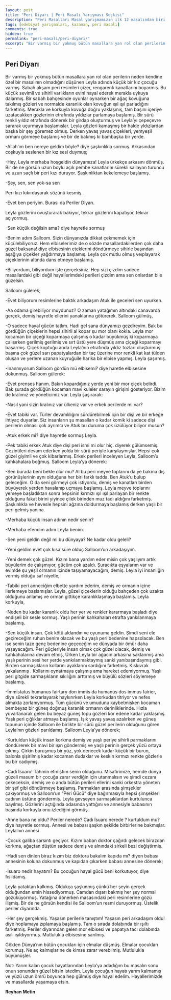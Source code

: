 ```yaml
---
layout: post
title: "Peri Diyarı | Peri Masalı Yarışması Seçkisi"
description: "Peri Masalları Masal yarışmamızın ilk 12 masalından biri Reyhan Metin'in kaleminden..."
tags: [edebiyat yarışmaları, kazanan, peri masalı]
comments: true
hidden: true
permalink: "peri-masali/peri-diyari/"
excerpt: "Bir varmış bir yokmuş bütün masallara yan rol olan perilerin neden kendine özel bir masalının olmadığını düşünen Leyla adında küçük bir kız çocuğu varmış. Sabah akşam peri resimleri çizer, rengarenk kanatlarını boyarmış. Bu küçük sevimli ve sihirli varlıkların evini hayal ederek merakla uykuya dalarmış. Bir sabah bahçesinde oyunlar oynarken bir ağaç kovuğuna takılmış gözleri ve normalde karanlık olan kovuğun ışıl ışıl parladığını farketmiş. Merakla ve korkuyla kovuğa doğru yaklaşmış, tam başını içeriye uzatacakken gözlerinin etrafında yıldızlar parlamaya başlamış. Bir sürü renkli yıldız etrafında dönerek bir girdap oluşturmuş ve Leyla’yı çepeçevre sararak uçurmaya başlamışlar. Leyla gözleri kamaşmış bir halde yldızlardan başka bir şey göremez olmuş. Derken yavaş yavaş çiçekleri, yemyeşil ormanı görmeye başlamış ve bir de bakmış ki bambaşka bir yerde."
---
```


## Peri Diyarı

Bir varmış bir yokmuş bütün masallara yan rol olan perilerin neden kendine özel bir masalının olmadığını düşünen Leyla adında küçük bir kız çocuğu varmış. Sabah akşam peri resimleri çizer, rengarenk kanatlarını boyarmış. Bu küçük sevimli ve sihirli varlıkların evini hayal ederek merakla uykuya dalarmış. Bir sabah bahçesinde oyunlar oynarken bir ağaç kovuğuna takılmış gözleri ve normalde karanlık olan kovuğun ışıl ışıl parladığını farketmiş. Merakla ve korkuyla kovuğa doğru yaklaşmış, tam başını içeriye uzatacakken gözlerinin etrafında yıldızlar parlamaya başlamış. Bir sürü renkli yıldız etrafında dönerek bir girdap oluşturmuş ve Leyla’yı çepeçevre sararak uçurmaya başlamışlar. Leyla gözleri kamaşmış bir halde yldızlardan başka bir şey göremez olmuş. Derken yavaş yavaş çiçekleri, yemyeşil ormanı görmeye başlamış ve bir de bakmış ki bambaşka bir yerde.  

-Allah’ım ben nereye geldim böyle? diye şaşkınlıkla sormuş. Arkasından coşkuyla seslenen bir kız sesi duymuş;  

-Hey, Leyla merhaba hoşgeldin dünyamıza! Leyla ürkekçe arkasını dönmüş. Bir de ne görsün uzun boylu açık pembe kanatlarını sürekli sallayan turuncu ve uzun saçlı bir peri kızı duruyor. Şaşkınlıktan kekelemeye başlamış.  

-Şey, sen, sen yok-sa sen  

Peri kızı kıkırdayarak sözünü kesmiş.  

-Evet ben periyim. Burası da Periler Diyarı.  

Leyla gözlerini ovuşturarak bakıyor, tekrar gözlerini kapatıyor, tekrar açıyormuş.  

-Sen küçük değilsin ama? diye hayretle sormuş  

-Benim adım Salloom. Sizin dünyanızda dikkat çekmemek için küçülebiliyoruz. Hem elbiselerimiz de o sözde masallardakilerden çok daha güzel baksana! diye elbisesinin eteklerini döndürmeye sihirle başından aşağıya çiçekler yağdırmaya başlamış. Leyla çok mutlu olmuş veıplayarak çiçeklerinin altında dans etmeye başlamış.  

-Biliyordum, biliyordum işte gerçeksiniz. Hep sizi çizdim sadece masallardaki gibi değil hayallerimdeki perileri çizdim ama sen onlardan bile güzelsin.  

Salloom gülerek;  

-Evet biliyorum resimlerine baktık arkadaşım Atuk ile geceleri sen uyurken.  

-Aa odama girebiliyor muydunuz? O zaman yatağımın altındaki canavarda gerçek, demiş hayretle ellerini yanaklarına götürerek. Salloom gülmüş,  

-O sadece hayal gücün tatlım. Hadi gel sana dünyamızı gezdireyim. Bak bu gördüğün çiçeklerin hepsi sihirli al kopar şu mor olanı kokla. Leyla mor kocaman bir çiçeği koparmaya çalışmış o kadar büyükmüş ki koparmaya çalışırken gerilmiş gerilmiş ve sırt üstü yere düşmüş ama çiçeği koparmayı başarmış. Çiçek koptuğu anda Leyla’nın etrafında yıldız tozları oluşturmuş başına çok güzel sarı papatyalardan bir taç üzerine mor renkli kat kat tülden oluşan ve yerlere uzanan kuyruğuile harika bir elbise yapmış. Leyla şaşırmış.  

-İnanmıyorum Salloom gördün mü elbisemi? diye haretle elbisesine dokunmuş. Salloom gülerek:  

-Evet prenses hanım. Bakın kopardığınız yerde yeni bir mor çiçek belirdi. Bak şurada gördüğün kocaman mavi kuleler sarayın girişini gösteriyor. Bizim de kralımız ve yöneticimiz var. Leyla şaşırarak:  

-Nasıl yani sizin kralınız var ülkeniz var ve erkek perilerde mi var?  

-Evet tabiki var. Türler devamlılığını sürdürebilmek için bir dişi ve bir erkeğe ihtiyaç duyarlar. Siz insanların şu masalları o kadar komik ki sadece dişi perilerin olması çok ayrımcı ve Atuk bu duruma çok üzülüyor biliyor musun?  

-Atuk erkek mi? diye hayretle sormuş Leyla.  

-Pek tabiki erkek Atuk diye dişi peri ismi mi olur hiç. diyerek gülümsemiş. Gezintileri devam ederken yolda bir sürü periyle karşılaşmışlar. Hepsi çok güzel giyimli ve çok kibarlarmış. Erkek perileri inceleyen Leyla, Salloom’u kahkahalara boğmuş. Salloom Leyla’ya dönerek:  

-Sen burada beni bekle olur mu? Al bu peri meyve toplarını da ye bakma dış görünüşlerinin aynı olduğuna her biri farklı tadda. Ben Atuk’u bulup geleceğim. O da seni görmeyi çok istiyordu, demiş ve kanatları birden büyüyerek yerden havalanıp uçmaya başlamış. Leyla meyve toplarını yemeye başladıktan sonra hepsinin kırmızı ışıl ışıl parlayan bir renkte olduğunu fakat birini yiyince çilek birinden muz tadı aldığını farketmiş. Şaşkınlıkla ve hevesle hepsini ağzına doldurmaya başlamış derken yaşlı bir peri gelmiş yanına.  

-Merhaba küçük insan adının nedir senin?  

-Merhaba efendim adım Leyla benim.  

-Sen yeni geldin değil mi bu dünyaya? Ne kadar oldu geleli?  

-Yeni geldim evet çok kısa süre olduç Salloom’un arkadaşıyım.  

-Yeni demek çok güzel. Kızım bana yardım eder misin çok yaşlıyım artık büyülerim de çalışmıyor, gücüm çok azaldı. Şuracıkta eşyalarım var ve evimde şu yeşil ormanın içinde taşıyamayacağım, demiş. Leyla iyi insanlığın vermiş olduğu saf niyetle;  

-Tabiki peri anneciğim elbette yardım ederim, demiş ve ormanın içine ilerlemeye başlamışlar. Leyla, güzel çiçeklerin olduğu bahçeden çok uzakta olduğunu anlamış ve orman gittikçe karanlıklaşmaya başlamış. Leyla korkuyla,  

-Neden bu kadar karanlık oldu her yer ve renkler kararmaya başladı diye endişeli bir sesle sormuş. Yaşlı perinin kahkahaları etrafta yankılanmaya başlamış.  

-Sen küçük insan. Çok kötü aldandın ve oyunuma geldin. Şimdi seni ele geçireceğim ruhun benim olacak ve bu yaşlı peri bedenine hapsolacak. Ben ise senin taze genç bedenine geçeceğim ve dünyada bir ömür daha yaşayacağım. Peri güçleriyle insan olmak çok güzel olacak, demiş ve kahkahalarına devam etmiş, Ürken Leyla bir ağacın arkasına saklanmış ama yaşlı perinin sesi her yerde yankılanmaktaymış sanki yanıbaşındaymış gibi. Birden sarmaşıkların kollarını ayaklarını sardığını farketmiş. Kıskıvrak yakalanmış . Kollarını oynatmaya çalışmış ama hareket edemiyormuş. Yaşlı peri gitgide sarmaşıkların sıkılığını arttırmış ve büyülü sözleri söylemeye başlamış.  

-İmmistatus humanus fairtary don immis da humanus dos immus fairier, diye sürekli tekrarlayarak haykırırken Leyla korkudan titriyor ve nefes almakta zorlanıyormuş. Tüm gücünü ve umudunu kaybetmişken kocaman bembeyaz bir güneş doğmuş karanlık ormanın derinliklerinde. Hızla yuvarlanarak gelen bu beyaz güneş topu gözleri kör edene kadar yaklaşmış. Yaşlı peri çığlıklar atmaya başlamış. Işık yavaş yavaş azalırken ve güneş topunun içinde Salloom ile birlikte bir sürü güzel perilerin olduğunu gören Leyla’nın gözleri parıldamış. Salloom Leyla’ya dönerek;  

-Kurtuldun küçük insan korkma demiş ve yaşlı periye sihirli parmaklarını döndürerek bir mavi bir ışın göndermiş ve yaşlı perinin gerçek yüzü ortaya çıkmış. Çirkin buruşmuş bir yüz, yok denecek kadar küçük bir burun, balonla şişirilmiş kadar kocaman dudaklar ve keskin kırmızı renkte gözlerle bu bir cadıymış.  

-Cadı İsuaro! Tahmin etmiştim senin olduğunu. Misafirimize, hemde dünya güzeli masum bir çocuğa zarar verdiğin için utanmalısın ve şimdi cezanı çekeceksin, demiş ve o anda bütün perileri ellerini sanki orkestra yöneten bir şef gibi döndürmeye başlamış. Parmakları arasında şimşekler çakıyormuş ve Salloom’un “Peri Gücü” diye bağırmasıyla hepsi şimşekleri cadının üstüne göndermiş. Leyla gevşeyen sarmaşıklardan kurtulunca bayılmış. Gözlerini açtığında odasında yattığını ve annesiyle babasının başında korkuyla onu izlediğini görmüş.  

-Anne bana ne oldu? Periler nerede? Cadı İsuaro nerede ? kurtuldum mu? diye hayretle sormuş. Annesi ve babası şaşkın şekilde birbirlerine bakmışlar. Leyla’nın annesi  

-Çocuk galiba sarsıntı geçiyor. Kızım baban doktor çağırdı gelecek birazdan korkma, ağaçtan düştün sadece demiş ve alnındaki sirkeli bezi değiştirmiş.  

-Hadi sen dinlen biraz kızım biz doktora bakalım kapıda mı? diyen babası annesinin koluna dokunmuş ve kapıdan çıkarken babası annesine dönerek;  

-İsuaro nedir hayatım? Bu çocuğun hayal gücü beni korkutuyor, diye fısıldamış.  

Leyla yataktan kalkmış. Oldukça şaşkınmış çünkü her şeyin gerçek olduğundan emin hissediyormuş. Camdan dışarı bakmış her şey normal gözüküyormuş. Yatağına dönerken masasındaki peri resimlerine gözü ilişmiş. Bir de ne görsün kendisi ile Salloom’un resmi duruyormuş. Üstelik periler diyarında.  

-Her şey gerçekmiş. Yaşasın perilerle tanıştım! Yaşasın peri arkadaşım oldu! diye hoplamaya zıplamaya başlamış. Tam o sırada dolabında bir ışıltı farketmiş. Periler diyarından gelen mor elbisesi ve papatya tacı dolabında asılı ışıldıyormuş. Mutlulukla elbisesine sarılmış.  

Gökten Dünya’nın bütün çocukları için elmalar düşmüş. Elmalar çocukları korumuş. Ne aç kalmışlar ne de kimse zarar verebilmiş. Mutlulukla büyümüşler.  

Not: Yarım kalan çocuk hayatlarından Leyla’ya adadığım bu masalın sonu onun sonundan güzel bitsin istedim. Leyla çocuğun hayatı yarım kalmamış ve yüzü uzun ömrü boyunca hep gülmüş diye hayal edelim. Hayallerimizde ve masallarda yaşamaya etsin.  

**Reyhan Metin**
